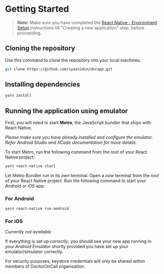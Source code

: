# Getting Started

>**Note**: Make sure you have completed the [React Native - Environment Setup](https://reactnative.dev/docs/environment-setup) instructions till "Creating a new application" step, before proceeding.

## Cloning the repository

Use this command to clone the repository into your local machines.

```bash
git clone https://github.com/syaznidin/docapp.git
```

## Installing dependencies

```bash
yarn install
```

## Running the application using emulator

First, you will need to start **Metro**, the JavaScript _bundler_ that ships _with_ React Native.

*Please make sure you have already installed and configure the emulator. Refer Android Studio and XCode documentation for more details.*

To start Metro, run the following command from the _root_ of your React Native project:

```bash
yarn react-native start
```
Let Metro Bundler run in its _own_ terminal. Open a _new_ terminal from the _root_ of your React Native project. Run the following command to start your _Android_ or _iOS_ app:

### For Android

```bash
yarn react-native run-android
```

### For iOS
*Currently not available*

If everything is set up _correctly_, you should see your new app running in your _Android Emulator_ shortly provided you have set up your emulator/simulator correctly.

For security purposes, keystore credentials will only be shared within members of DoctorOnCall organisation.
